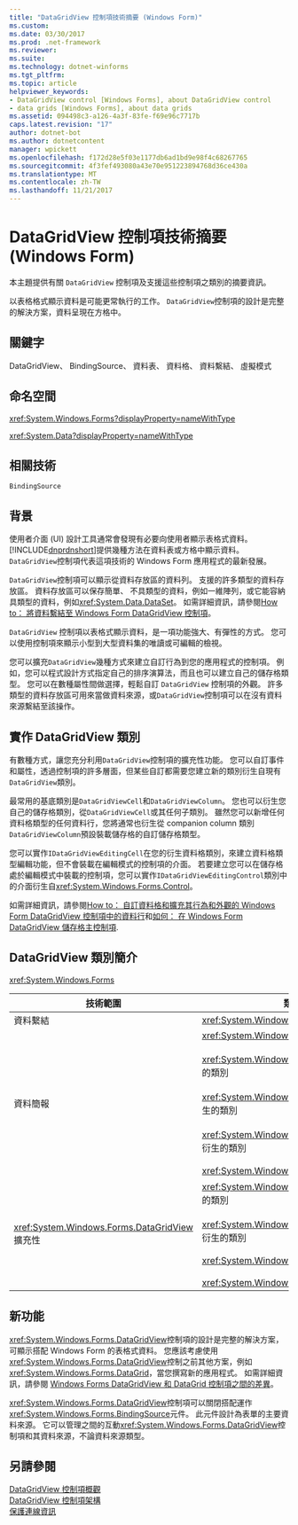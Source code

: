 ```yaml
---
title: "DataGridView 控制項技術摘要 (Windows Form)"
ms.custom: 
ms.date: 03/30/2017
ms.prod: .net-framework
ms.reviewer: 
ms.suite: 
ms.technology: dotnet-winforms
ms.tgt_pltfrm: 
ms.topic: article
helpviewer_keywords:
- DataGridView control [Windows Forms], about DataGridView control
- data grids [Windows Forms], about data grids
ms.assetid: 094498c3-a126-4a3f-83fe-f69e96c7717b
caps.latest.revision: "17"
author: dotnet-bot
ms.author: dotnetcontent
manager: wpickett
ms.openlocfilehash: f172d28e5f03e1177db6ad1bd9e98f4c68267765
ms.sourcegitcommit: 4f3fef493080a43e70e951223894768d36ce430a
ms.translationtype: MT
ms.contentlocale: zh-TW
ms.lasthandoff: 11/21/2017
---
```

# <a name="datagridview-control-technology-summary-windows-forms"></a>DataGridView 控制項技術摘要 (Windows Form)
本主題提供有關 `DataGridView` 控制項及支援這些控制項之類別的摘要資訊。  
  
 以表格格式顯示資料是可能更常執行的工作。 `DataGridView`控制項的設計是完整的解決方案，資料呈現在方格中。  
  
## <a name="keywords"></a>關鍵字  
 DataGridView、 BindingSource、 資料表、 資料格、 資料繫結、 虛擬模式  
  
## <a name="namespaces"></a>命名空間  
 <xref:System.Windows.Forms?displayProperty=nameWithType>  
  
 <xref:System.Data?displayProperty=nameWithType>  
  
## <a name="related-technologies"></a>相關技術  
 `BindingSource`  
  
## <a name="background"></a>背景  
 使用者介面 (UI) 設計工具通常會發現有必要向使用者顯示表格式資料。 [!INCLUDE[dnprdnshort](../../../../includes/dnprdnshort-md.md)]提供幾種方法在資料表或方格中顯示資料。 `DataGridView`控制項代表這項技術的 Windows Form 應用程式的最新發展。  
  
 `DataGridView`控制項可以顯示從資料存放區的資料列。 支援的許多類型的資料存放區。 資料存放區可以保存簡單、 不具類型的資料，例如一維陣列，或它能容納具類型的資料，例如<xref:System.Data.DataSet>。 如需詳細資訊，請參閱[How to： 將資料繫結至 Windows Form DataGridView 控制項](../../../../docs/framework/winforms/controls/how-to-bind-data-to-the-windows-forms-datagridview-control.md)。  
  
 `DataGridView` 控制項以表格式顯示資料，是一項功能強大、有彈性的方式。 您可以使用控制項來顯示小型到大型資料集的唯讀或可編輯的檢視。  
  
 您可以擴充`DataGridView`幾種方式來建立自訂行為到您的應用程式的控制項。 例如，您可以程式設計方式指定自己的排序演算法，而且也可以建立自己的儲存格類型。 您可以在數種屬性間做選擇，輕鬆自訂 `DataGridView` 控制項的外觀。 許多類型的資料存放區可用來當做資料來源，或`DataGridView`控制項可以在沒有資料來源繫結至該操作。  
  
## <a name="implementing-datagridview-classes"></a>實作 DataGridView 類別  
 有數種方式，讓您充分利用`DataGridView`控制項的擴充性功能。 您可以自訂事件和屬性，透過控制項的許多層面，但某些自訂都需要您建立新的類別衍生自現有`DataGridView`類別。  
  
 最常用的基底類別是`DataGridViewCell`和`DataGridViewColumn`。 您也可以衍生您自己的儲存格類別，從`DataGridViewCell`或其任何子類別。 雖然您可以新增任何資料格類型的任何資料行，您將通常也衍生從 companion column 類別`DataGridViewColumn`預設裝載儲存格的自訂儲存格類型。  
  
 您可以實作`IDataGridViewEditingCell`在您的衍生資料格類別，來建立資料格類型編輯功能，但不會裝載在編輯模式的控制項的介面。 若要建立您可以在儲存格處於編輯模式中裝載的控制項，您可以實作`IDataGridViewEditingControl`類別中的介面衍生自<xref:System.Windows.Forms.Control>。  
  
 如需詳細資訊，請參閱[How to： 自訂資料格和擴充其行為和外觀的 Windows Form DataGridView 控制項中的資料行](../../../../docs/framework/winforms/controls/customize-cells-and-columns-in-the-datagrid-by-extending-behavior.md)和[如何： 在 Windows Form DataGridView 儲存格主控制項](../../../../docs/framework/winforms/controls/how-to-host-controls-in-windows-forms-datagridview-cells.md).  
  
## <a name="datagridview-classes-at-a-glance"></a>DataGridView 類別簡介  
 <xref:System.Windows.Forms>  
  
|技術範圍|類別/介面/組態項目|  
|---------------------|-------------------------------------------------|  
|資料繫結|<xref:System.Windows.Forms.BindingSource>|  
|資料簡報|<xref:System.Windows.Forms.DataGridView><br /><br /> <xref:System.Windows.Forms.DataGridViewCell>類別和衍生的類別<br /><br /> <xref:System.Windows.Forms.DataGridViewRow>類別和衍生的類別<br /><br /> <xref:System.Windows.Forms.DataGridViewColumn>類別和衍生的類別<br /><br /> <xref:System.Windows.Forms.DataGridViewCellStyle>|  
|<xref:System.Windows.Forms.DataGridView>擴充性|<xref:System.Windows.Forms.DataGridViewCell>類別和衍生的類別<br /><br /> <xref:System.Windows.Forms.DataGridViewColumn>類別和衍生的類別<br /><br /> <xref:System.Windows.Forms.IDataGridViewEditingCell><br /><br /> <xref:System.Windows.Forms.IDataGridViewEditingControl>|  
  
## <a name="whats-new"></a>新功能  
 <xref:System.Windows.Forms.DataGridView>控制項的設計是完整的解決方案，可顯示搭配 Windows Form 的表格式資料。 您應該考慮使用<xref:System.Windows.Forms.DataGridView>控制之前其他方案，例如<xref:System.Windows.Forms.DataGrid>，當您撰寫新的應用程式。 如需詳細資訊，請參閱 [Windows Forms DataGridView 和 DataGrid 控制項之間的差異](../../../../docs/framework/winforms/controls/differences-between-the-windows-forms-datagridview-and-datagrid-controls.md)。  
  
 <xref:System.Windows.Forms.DataGridView>控制項可以關閉搭配運作<xref:System.Windows.Forms.BindingSource>元件。 此元件設計為表單的主要資料來源。 它可以管理之間的互動<xref:System.Windows.Forms.DataGridView>控制項和其資料來源，不論資料來源類型。  
  
## <a name="see-also"></a>另請參閱  
 [DataGridView 控制項概觀](../../../../docs/framework/winforms/controls/datagridview-control-overview-windows-forms.md)  
 [DataGridView 控制項架構](../../../../docs/framework/winforms/controls/datagridview-control-architecture-windows-forms.md)  
 [保護連線資訊](../../../../docs/framework/data/adonet/protecting-connection-information.md)
